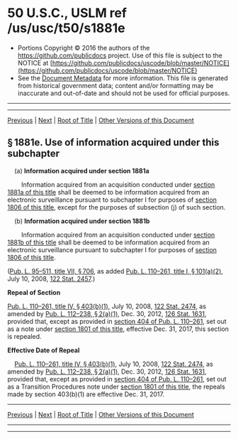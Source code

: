 ---
---

# 50 U.S.C., USLM ref /us/usc/t50/s1881e

* Portions Copyright © 2016 the authors of the https://github.com/publicdocs project.
  Use of this file is subject to the NOTICE at [https://github.com/publicdocs/uscode/blob/master/NOTICE](https://github.com/publicdocs/uscode/blob/master/NOTICE)
* See the [Document Metadata](././../../../../..//README.md) for more information.
  This file is generated from historical government data; content and/or formatting may be inaccurate and out-of-date and should not be used for official purposes.

----------
----------

[Previous](./../../../../..//us/usc/t50/ch36/schVI/m__us_usc_t50_s1881d.md) | [Next](./../../../../..//us/usc/t50/ch36/schVI/m__us_usc_t50_s1881f.md) | [Root of Title](./../../../../../) | [Other Versions of this Document](https://publicdocs.github.io/go/links?ns=uslm&ref=%2Fus%2Fusc%2Ft50%2Fs1881e)

## § 1881e. Use of information acquired under this subchapter

    (a) __Information acquired under section 1881a__ 

        Information acquired from an acquisition conducted under [section 1881a of this title][/us/usc/t50/s1881a] shall be deemed to be information acquired from an electronic surveillance pursuant to subchapter I for purposes of [section 1806 of this title][/us/usc/t50/s1806], except for the purposes of subsection (j) of such section.

    (b) __Information acquired under section 1881b__ 

        Information acquired from an acquisition conducted under [section 1881b of this title][/us/usc/t50/s1881b] shall be deemed to be information acquired from an electronic surveillance pursuant to subchapter I for purposes of [section 1806 of this title][/us/usc/t50/s1806].

([Pub. L. 95–511, title VII, § 706][/us/pl/95/511/s706], as added [Pub. L. 110–261, title I, § 101(a)(2)][/us/pl/110/261/s101/a/2], July 10, 2008, [122 Stat. 2457][/us/stat/122/2457].)

 __Repeal of Section__ 

[Pub. L. 110–261, title IV, § 403(b)(1)][/us/pl/110/261/s403/b/1], July 10, 2008, [122 Stat. 2474][/us/stat/122/2474], as amended by [Pub. L. 112–238, § 2(a)(1)][/us/pl/112/238/s2/a/1], Dec. 30, 2012, [126 Stat. 1631][/us/stat/126/1631], provided that, except as provided in [section 404 of Pub. L. 110–261][/us/pl/110/261/s404], set out as a note under [section 1801 of this title][/us/usc/t50/s1801], effective Dec. 31, 2017, this section is repealed.

 __Effective Date of Repeal__ 

    [Pub. L. 110–261, title IV, § 403(b)(1)][/us/pl/110/261/s403/b/1], July 10, 2008, [122 Stat. 2474][/us/stat/122/2474], as amended by [Pub. L. 112–238, § 2(a)(1)][/us/pl/112/238/s2/a/1], Dec. 30, 2012, [126 Stat. 1631][/us/stat/126/1631], provided that, except as provided in [section 404 of Pub. L. 110–261][/us/pl/110/261/s404], set out as a Transition Procedures note under [section 1801 of this title][/us/usc/t50/s1801], the repeals made by section 403(b)(1) are effective Dec. 31, 2017.

----------

[Previous](./../../../../..//us/usc/t50/ch36/schVI/m__us_usc_t50_s1881d.md) | [Next](./../../../../..//us/usc/t50/ch36/schVI/m__us_usc_t50_s1881f.md) | [Root of Title](./../../../../../) | [Other Versions of this Document](https://publicdocs.github.io/go/links?ns=uslm&ref=%2Fus%2Fusc%2Ft50%2Fs1881e)

----------
----------

[/us/usc/t50/s1881a]: https://publicdocs.github.io/go/links?ns=uslm&ref=%2Fus%2Fusc%2Ft50%2Fs1881a
[/us/usc/t50/s1806]: https://publicdocs.github.io/go/links?ns=uslm&ref=%2Fus%2Fusc%2Ft50%2Fs1806
[/us/usc/t50/s1881b]: https://publicdocs.github.io/go/links?ns=uslm&ref=%2Fus%2Fusc%2Ft50%2Fs1881b
[/us/usc/t50/s1806]: https://publicdocs.github.io/go/links?ns=uslm&ref=%2Fus%2Fusc%2Ft50%2Fs1806
[/us/pl/95/511/s706]: https://publicdocs.github.io/go/links?ns=uslm&ref=%2Fus%2Fpl%2F95%2F511%2Fs706
[/us/pl/110/261/s101/a/2]: https://publicdocs.github.io/go/links?ns=uslm&ref=%2Fus%2Fpl%2F110%2F261%2Fs101%2Fa%2F2
[/us/stat/122/2457]: https://publicdocs.github.io/go/links?ns=uslm&ref=%2Fus%2Fstat%2F122%2F2457
[/us/pl/110/261/s403/b/1]: https://publicdocs.github.io/go/links?ns=uslm&ref=%2Fus%2Fpl%2F110%2F261%2Fs403%2Fb%2F1
[/us/stat/122/2474]: https://publicdocs.github.io/go/links?ns=uslm&ref=%2Fus%2Fstat%2F122%2F2474
[/us/pl/112/238/s2/a/1]: https://publicdocs.github.io/go/links?ns=uslm&ref=%2Fus%2Fpl%2F112%2F238%2Fs2%2Fa%2F1
[/us/stat/126/1631]: https://publicdocs.github.io/go/links?ns=uslm&ref=%2Fus%2Fstat%2F126%2F1631
[/us/pl/110/261/s404]: https://publicdocs.github.io/go/links?ns=uslm&ref=%2Fus%2Fpl%2F110%2F261%2Fs404
[/us/usc/t50/s1801]: https://publicdocs.github.io/go/links?ns=uslm&ref=%2Fus%2Fusc%2Ft50%2Fs1801
[/us/pl/110/261/s403/b/1]: https://publicdocs.github.io/go/links?ns=uslm&ref=%2Fus%2Fpl%2F110%2F261%2Fs403%2Fb%2F1
[/us/stat/122/2474]: https://publicdocs.github.io/go/links?ns=uslm&ref=%2Fus%2Fstat%2F122%2F2474
[/us/pl/112/238/s2/a/1]: https://publicdocs.github.io/go/links?ns=uslm&ref=%2Fus%2Fpl%2F112%2F238%2Fs2%2Fa%2F1
[/us/stat/126/1631]: https://publicdocs.github.io/go/links?ns=uslm&ref=%2Fus%2Fstat%2F126%2F1631
[/us/pl/110/261/s404]: https://publicdocs.github.io/go/links?ns=uslm&ref=%2Fus%2Fpl%2F110%2F261%2Fs404
[/us/usc/t50/s1801]: https://publicdocs.github.io/go/links?ns=uslm&ref=%2Fus%2Fusc%2Ft50%2Fs1801


